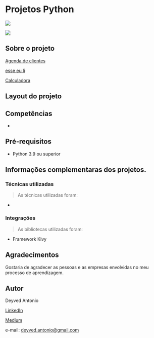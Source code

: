 # Projetos Python
[![](https://img.shields.io/github/license/deyvedantonio/readme_atrativo)](https://github.com/DeyvedAntonio/Estudos_Analista/blob/main/LICENSE)

![](https://img.shields.io/badge/Python-3776AB?style=for-the-badge&logo=python&logoColor=white)

## Sobre o projeto
[Agenda de clientes](https://github.com/DeyvedAntonio/projetos_Python/tree/main/agenda_clientes)

[esse eu li](https://github.com/DeyvedAntonio/projetos_Python/tree/main/esse_eu_li)

[Calculadora](https://github.com/DeyvedAntonio/projetos_Python/tree/main/calculadora)

## Layout do projeto

## Competências
- 

## Pré-requisitos
- Python 3.9 ou superior

## Informações complementaras dos projetos.

### Técnicas utilizadas

>As técnicas utilizadas foram:
- 


### Integrações

>As bibliotecas utilizadas foram:
- Framework Kivy


## Agradecimentos
Gostaria de agradecer as pessoas e as empresas envolvidas no meu processo de aprendizagem.

## Autor
Deyved Antonio

[LinkedIn](https://www.linkedin.com/in/deyvedantonio/)

[Medium](https://medium.com/@deyved.antonio)

e-mail: deyved.antonio@gmail.com
